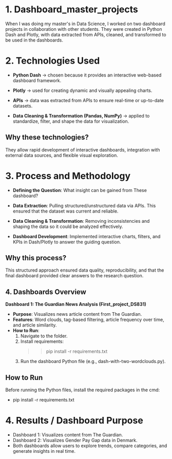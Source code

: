 # 1. Dashboard_master_projects
When I was doing my master's in Data Science, I worked on two dashboard projects in collaboration with other students. They were created in Python Dash and Plotly, with data extracted from APIs, cleaned, and transformed to be used in the dashboards.

# 2. Technologies Used

- **Python Dash** → chosen because it provides an interactive web-based dashboard framework.

- **Plotly** → used for creating dynamic and visually appealing charts.

- **APIs** → data was extracted from APIs to ensure real-time or up-to-date datasets.

- **Data Cleaning & Transformation (Pandas, NumPy)** → applied to standardize, filter, and shape the data for visualization.

## Why these technologies?
They allow rapid development of interactive dashboards, integration with external data sources, and flexible visual exploration.

# 3. Process and Methodology

- **Defining the Question**: What insight can be gained from These dashboard?

- **Data Extraction**: Pulling structured/unstructured data via APIs. This ensured that the dataset was current and reliable.

- **Data Cleaning & Transformation**: Removing inconsistencies and shaping the data so it could be analyzed effectively.

- **Dashboard Development**: Implemented interactive charts, filters, and KPIs in Dash/Plotly to answer the guiding question.

## Why this process?
This structured approach ensured data quality, reproducibility, and that the final dashboard provided clear answers to the research question.

## 4. Dashboards Overview
**Dashboard 1: The Guardian News Analysis (First_project_DS831)**
- **Purpose**: Visualizes news article content from The Guardian.
- **Features**: Word clouds, tag-based filtering, article frequency over time, and article similarity.
- **How to Run**:
  1. Navigate to the folder.
  2. Install requirements:
     >> pip install -r requirements.txt 
  4. Run the dashboard Python file (e.g., dash-with-two-wordclouds.py).


## How to Run
Before running the Python files, install the required packages in the cmd:
- pip install -r requirements.txt 

# 4. Results / Dashboard Purpose
- Dashboard 1: Visualizes content from The Guardian.
- Dashboard 2: Visualizes Gender Pay Gap data in Denmark.
- Both dashboards allow users to explore trends, compare categories, and generate insights in real time.

